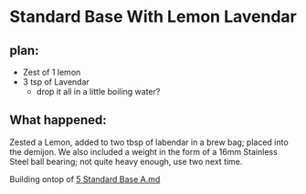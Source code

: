 # Standard Base With Lemon Lavendar

## plan:
- Zest of 1 lemon
- 3 tsp of Lavendar
  - drop it all in a little boiling water?

## What happened:
Zested a Lemon, added to two tbsp of labendar in a brew bag; placed into the demijon. 
We also included a weight in the form of a 16mm Stainless Steel ball bearing; 
not quite heavy enough, use two next time.


Building ontop of <a href="Recipe%20List/5_Standard_Base_A.md"> 5 Standard Base A.md</a>
